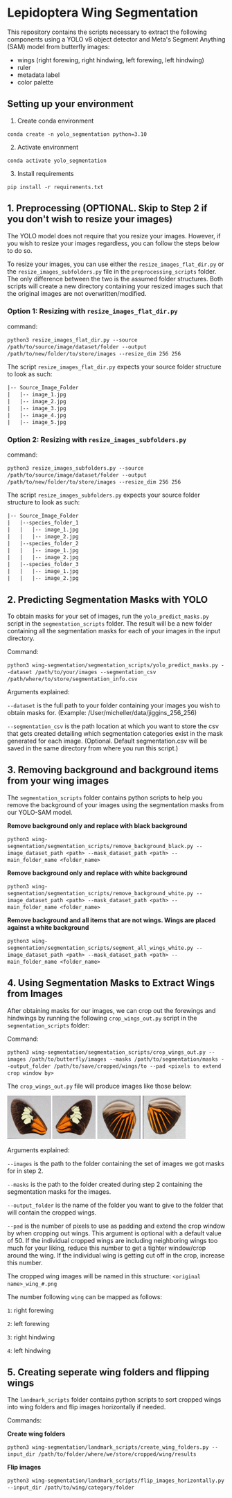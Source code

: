 # Lepidoptera Wing Segmentation

This repository contains the scripts necessary to extract the following components using a YOLO v8 object detector and Meta's Segment Anything (SAM) model from butterfly images:
- wings (right forewing, right hindwing, left forewing, left hindwing) 
- ruler
- metadata label
- color palette


## Setting up your environment

1. Create conda environment
```
conda create -n yolo_segmentation python=3.10
```

2. Activate environment
```
conda activate yolo_segmentation
```

3. Install requirements
```
pip install -r requirements.txt
```

## 1. Preprocessing (OPTIONAL. Skip to Step 2 if you don't wish to resize your images)

The YOLO model does not require that you resize your images. However, if you wish to resize your images regardless, you can follow the steps below to do so. 

To resize your images, you can use either the `resize_images_flat_dir.py` or the `resize_images_subfolders.py` file in the `preprocessing_scripts` folder. The only difference between the two is the assumed folder structures. Both scripts will create a new directory containing your resized images such that the original images are not overwritten/modified. 

### Option 1: Resizing with `resize_images_flat_dir.py`
command: 
```
python3 resize_images_flat_dir.py --source /path/to/source/image/dataset/folder --output /path/to/new/folder/to/store/images --resize_dim 256 256
```

The script `resize_images_flat_dir.py` expects your source folder structure to look as such:
```
|-- Source_Image_Folder
|   |-- image_1.jpg
|   |-- image_2.jpg
|   |-- image_3.jpg
|   |-- image_4.jpg
|   |-- image_5.jpg
```

### Option 2: Resizing with `resize_images_subfolders.py`
command: 
```
python3 resize_images_subfolders.py --source /path/to/source/image/dataset/folder --output /path/to/new/folder/to/store/images --resize_dim 256 256
```

The script `resize_images_subfolders.py` expects your source folder structure to look as such:

```
|-- Source_Image_Folder
|   |--species_folder_1
|   |   |-- image_1.jpg
|   |   |-- image_2.jpg
|   |--species_folder_2
|   |   |-- image_1.jpg
|   |   |-- image_2.jpg
|   |--species_folder_3
|   |   |-- image_1.jpg
|   |   |-- image_2.jpg

```

## 2. Predicting Segmentation Masks with YOLO

To obtain masks for your set of images, run the `yolo_predict_masks.py` script in the `segmentation_scripts` folder. The result will be a new folder containing all the segmentation masks for each of your images in the input directory.

Command: 

```
python3 wing-segmentation/segmentation_scripts/yolo_predict_masks.py --dataset /path/to/your/images --segmentation_csv /path/where/to/store/segmentation_info.csv
```

Arguments explained: 

`--dataset` is the full path to your folder containing your images you wish to obtain masks for. (Example: /User/micheller/data/jiggins_256_256)

`--segmentation_csv` is the path location at which you want to store the csv that gets created detailing which segmentation categories exist in the mask generated for each image. (Optional. Default segmentation.csv will be saved in the same directory from where you run this script.)

## 3. Removing background and background items from your wing images

The `segmentation_scripts` folder contains python scripts to help you remove the background of your images using the segmentation masks from our YOLO-SAM model. 

**Remove background only and replace with black background**

```
python3 wing-segmentation/segmentation_scripts/remove_background_black.py --image_dataset_path <path> --mask_dataset_path <path> --main_folder_name <folder_name>
```

**Remove background only and replace with white background**

```
python3 wing-segmentation/segmentation_scripts/remove_background_white.py --image_dataset_path <path> --mask_dataset_path <path> --main_folder_name <folder_name>
```

**Remove background and all items that are not wings. Wings are placed against a white background**

```
python3 wing-segmentation/segmentation_scripts/segment_all_wings_white.py --image_dataset_path <path> --mask_dataset_path <path> --main_folder_name <folder_name>
```

## 4. Using Segmentation Masks to Extract Wings from Images

After obtaining masks for our images, we can crop out the forewings and hindwings by running the following `crop_wings_out.py` script in the `segmentation_scripts` folder:

Command:

```
python3 wing-segmentation/segmentation_scripts/crop_wings_out.py --images /path/to/butterfly/images --masks /path/to/segmentation/masks --output_folder /path/to/save/cropped/wings/to --pad <pixels to extend crop window by>
```

The `crop_wings_out.py` file will produce images like those below:

<!-- ![lfw](readme_images/CAM016015_d_lfw.png) -->
<img src="readme_images/CAM016015_d_lfw.png" alt="Alt text" width="100" height="100">
<!-- ![rfw](readme_images/CAM016015_d_rfw.png) -->
<img src="readme_images/CAM016015_d_rfw.png" alt="Alt text" width="100" height="100">
<!-- ![lww](readme_images/CAM016022_d_lhw.png) -->
<img src="readme_images/CAM016022_d_lhw.png" alt="Alt text" width="100" height="100">
<!-- ![rhw](readme_images/CAM016019_d_rhw.png) -->
<img src="readme_images/CAM016019_d_rhw.png" alt="Alt text" width="100" height="100">



Arguments explained: 

`--images` is the path to the folder containing the set of images we got masks for in step 2.

`--masks` is the path to the folder created during step 2 containing the segmentation masks for the images.

`--output_folder` is the name of the folder you want to give to the folder that will contain the cropped wings.

`--pad` is the number of pixels to use as padding and extend the crop window by when cropping out wings. This argument is optional with a default value of 50. If the individual cropped wings are including neighboring wings too much for your liking, reduce this number to get a tighter window/crop around the wing. If the individual wing is getting cut off in the crop, increase this number. 

The cropped wing images will be named in this structure: `<original name>_wing_#.png`

The number following `wing` can be mapped as follows:

`1`: right forewing

`2`: left forewing

`3`: right hindwing

`4`: left hindwing

## 5. Creating seperate wing folders and flipping wings

The `landmark_scripts` folder contains python scripts to sort cropped wings into wing folders and flip images horizontally if needed.

Commands:

**Create wing folders**
```
python3 wing-segmentation/landmark_scripts/create_wing_folders.py --input_dir /path/to/folder/where/we/store/cropped/wing/results
```

**Flip images**
```
python3 wing-segmentation/landmark_scripts/flip_images_horizontally.py --input_dir /path/to/wing/category/folder
```
